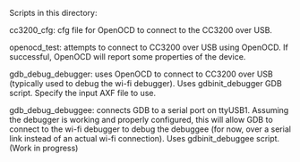 Scripts in this directory:

cc3200_cfg: cfg file for OpenOCD to connect to the CC3200 over USB.

openocd_test: attempts to connect to CC3200 over USB using OpenOCD. If successful, OpenOCD will report some properties of the device.

gdb_debug_debugger: uses OpenOCD to connect to CC3200 over USB (typically used to debug the wi-fi debugger). Uses gdbinit_debugger GDB script. Specify the input AXF file to use.

gdb_debug_debuggee: connects GDB to a serial port on ttyUSB1. Assuming the debugger is working and properly configured, this will allow GDB to connect to the wi-fi debugger to debug the debuggee (for now, over a serial link instead of an actual wi-fi connection). Uses gdbinit_debuggee script. (Work in progress)
